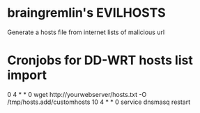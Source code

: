 braingremlin's EVILHOSTS
========================
Generate a hosts file from internet lists of malicious url

Cronjobs for DD-WRT hosts list import
======================================
0 4 * * 0 wget http://yourwebserver/hosts.txt -O /tmp/hosts.add/customhosts
10 4 * * 0 service dnsmasq restart